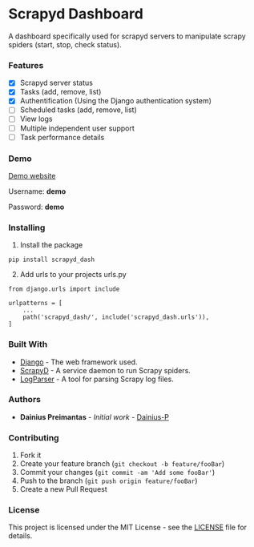 # Scrapyd Dashboard

A dashboard specifically used for scrapyd servers to manipulate scrapy spiders (start, stop, check status).

### Features

- [x] Scrapyd server status
- [x] Tasks (add, remove, list)
- [x] Authentification (Using the Django authentication system)
- [ ] Scheduled tasks (add, remove, list)
- [ ] View logs
- [ ] Multiple independent user support
- [ ] Task performance details

### Demo

[Demo website](https://scrapyddash.herokuapp.com/)

Username: **demo**

Password: **demo**

### Installing

1. Install the package

```
pip install scrapyd_dash
```

2. Add urls to your projects urls.py

```
from django.urls import include

urlpatterns = [
    ...
    path('scrapyd_dash/', include('scrapyd_dash.urls')),
]

```


### Built With

* [Django](https://www.djangoproject.com/) - The web framework used.
* [ScrapyD](https://github.com/scrapy/scrapyd) - A service daemon to run Scrapy spiders.
* [LogParser](https://github.com/my8100/logparser) - A tool for parsing Scrapy log files.

### Authors

* **Dainius Preimantas** - *Initial work* - [Dainius-P](https://github.com/Dainius-P)

### Contributing

1. Fork it
2. Create your feature branch (```git checkout -b feature/fooBar```)
3. Commit your changes (```git commit -am 'Add some fooBar'```)
4. Push to the branch (```git push origin feature/fooBar```)
5. Create a new Pull Request


### License

This project is licensed under the MIT License - see the [LICENSE](LICENSE) file for details.